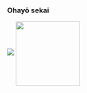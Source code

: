 ### Ohayō sekai

<picture>
  <source
    srcset="https://github-readme-stats.vercel.app/api?username=Wkyouma&show_icons=true&theme=dark"
    media="(prefers-color-scheme: dark)"
  />
  <source
    srcset="https://github-readme-stats.vercel.app/api?username=Wkyouma&show_icons=true&theme=dark"
    media="(prefers-color-scheme: purple), (prefers-color-scheme: no-preference)"
  />
  <img src="https://github-readme-stats.vercel.app/api?username=Wkyouma&show_icons=true&theme=dark" />
</picture>


<a href="https://github.com/Wkyouma/convoychat">
  <img height=150 align="center" src="https://github-readme-stats.vercel.app/api/top-langs?username=Wkyouma&layout=compact&langs_count=8&card_width=320&theme=dark" />
</a>
